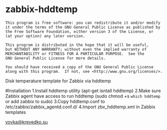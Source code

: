 # zabbix-hddtemp

    This program is free software: you can redistribute it and/or modify
    it under the terms of the GNU General Public License as published by
    the Free Software Foundation, either version 3 of the License, or
    (at your option) any later version.

    This program is distributed in the hope that it will be useful,
    but WITHOUT ANY WARRANTY; without even the implied warranty of
    MERCHANTABILITY or FITNESS FOR A PARTICULAR PURPOSE.  See the
    GNU General Public License for more details.

    You should have received a copy of the GNU General Public License
    along with this program.  If not, see <http://www.gnu.org/licenses/>.

Disk temperature template for Zabbix via hddtemp

#Installation
1.Install hddtemp utility (apt-get isntall hddtemp)
2.Make sure Zabbix agent have access to run hddtemp (sudo chmod +s `which hddtemp` or add zabbix to sudo)
3.Copy hddtemp.conf to /etc/zabbix/zabbix_agentd.conf.d/
4.Import zbx_hddtemp.xml in Zabbix templates 

vovka@krevedko.su

